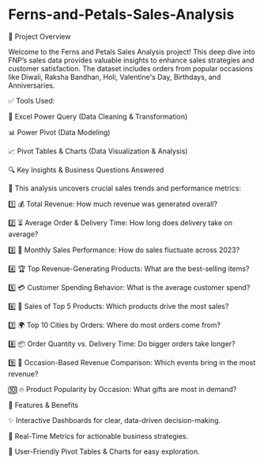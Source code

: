 # Ferns-and-Petals-Sales-Analysis
📌 Project Overview

Welcome to the Ferns and Petals Sales Analysis project! This deep dive into FNP’s sales data provides valuable insights to enhance sales strategies and customer satisfaction. The dataset includes orders from popular occasions like Diwali, Raksha Bandhan, Holi, Valentine's Day, Birthdays, and Anniversaries.

✅ Tools Used:

🚀 Excel Power Query (Data Cleaning & Transformation)

📊 Power Pivot (Data Modeling)

📈 Pivot Tables & Charts (Data Visualization & Analysis)



🔍 Key Insights & Business Questions Answered


🎯 This analysis uncovers crucial sales trends and performance metrics:

  1️⃣ 💰 Total Revenue: How much revenue was generated overall?

  2️⃣ ⏳ Average Order & Delivery Time: How long does delivery take on average?

  3️⃣ 📅 Monthly Sales Performance: How do sales fluctuate across 2023?

  4️⃣ 🏆 Top Revenue-Generating Products: What are the best-selling items?

  5️⃣ 💳 Customer Spending Behavior: What is the average customer spend?

  6️⃣ 📌 Sales of Top 5 Products: Which products drive the most sales?

  7️⃣ 🌍 Top 10 Cities by Orders: Where do most orders come from?

  8️⃣ 📦 Order Quantity vs. Delivery Time: Do bigger orders take longer?

  9️⃣ 🎊 Occasion-Based Revenue Comparison: Which events bring in the most revenue?

  🔟 🔥 Product Popularity by Occasion: What gifts are most in demand?


🎨 Features & Benefits

✨ Interactive Dashboards for clear, data-driven decision-making.

📌 Real-Time Metrics for actionable business strategies.

🔎 User-Friendly Pivot Tables & Charts for easy exploration.


